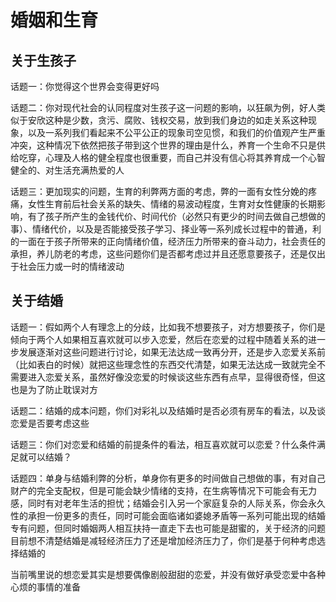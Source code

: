 # 婚姻和生育


## 关于生孩子

话题一：你觉得这个世界会变得更好吗

话题二：你对现代社会的认同程度对生孩子这一问题的影响，以狂飙为例，好人类似于安欣这种是少数，贪污、腐败、钱权交易，放到我们身边的如走关系这种现象，以及一系列我们看起来不公平公正的现象司空见惯，和我们的价值观产生严重冲突，这种情况下依然把孩子带到这个世界的理由是什么，养育一个生命不只是供给吃穿，心理及人格的健全程度也很重要，而自己并没有信心将其养育成一个心智健全的、对生活充满热爱的人

话题三：更加现实的问题，生育的利弊两方面的考虑，弊的一面有女性分娩的疼痛，女性生育前后社会关系的缺失、情绪的易波动程度，生育对女性健康的长期影响，有了孩子所产生的金钱代价、时间代价（必然只有更少的时间去做自己想做的事）、情绪代价，以及是否能接受孩子学习、择业等一系列成长过程中的普通，利的一面在于孩子所带来的正向情绪价值，经济压力所带来的奋斗动力，社会责任的承担，养儿防老的考虑，这些问题你们是否都考虑过并且还愿意要孩子，还是仅出于社会压力或一时的情绪波动

## 关于结婚

话题一：假如两个人有理念上的分歧，比如我不想要孩子，对方想要孩子，你们是倾向于两个人如果相互喜欢就可以步入恋爱，然后在恋爱的过程中随着关系的进一步发展逐渐对这些问题进行讨论，如果无法达成一致再分开，还是步入恋爱关系前（比如表白的时候）就把这些理念性的东西交代清楚，如果无法达成一致就完全不需要进入恋爱关系，虽然好像没恋爱的时候谈这些东西有点早，显得很奇怪，但这也是为了防止耽误对方

话题二：结婚的成本问题，你们对彩礼以及结婚时是否必须有房车的看法，以及谈恋爱是否要考虑这些

话题三：你们对恋爱和结婚的前提条件的看法，相互喜欢就可以恋爱？什么条件满足就可以结婚？

话题四：单身与结婚利弊的分析，单身你有更多的时间做自己想做的事，有对自己财产的完全支配权，但是可能会缺少情绪的支持，在生病等情况下可能会有无力感，同时有对老年生活的担忧；结婚会引入另一个家庭复杂的人际关系，你会永久性的承担一份更多的责任，同时可能会面临诸如婆媳矛盾等一系列可能出现的结婚专有问题，但同时婚姻两人相互扶持一直走下去也可能是甜蜜的，关于经济的问题目前想不清楚结婚是减轻经济压力了还是增加经济压力了，你们是基于何种考虑选择结婚的

当前嘴里说的想恋爱其实是想要偶像剧般甜甜的恋爱，并没有做好承受恋爱中各种心烦的事情的准备
